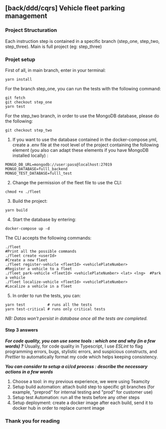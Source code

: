 ## [back/ddd/cqrs] Vehicle fleet parking management

### Project Structuration
Each instruction step is contained in a specific branch (step_one, step_two, step_three). Main is full project (eg: step_three)

### Projet setup
First of all, in main branch, enter in your terminal:
```shell
yarn install
```

For the branch step_one, you can run the tests with the following command:
```shell
git fetch
git checkout step_one
yarn test
```

For the step_two branch, in order to use the MongoDB database,
please do the following:
```shell
git checkout step_two
```

1. If you want to use the database contained in the docker-compose.yml,
   create a .env file at the root level of the project containing the following
   element (you also can adapt these elements if you have MongoDB installed locally) :
```
MONGO_DB_URL=mongodb://user:pass@localhost:27019
MONGO_DATABASE=fulll_backend
MONGO_TEST_DATABASE=fulll_test
```

2. Change the permission of the fleet file to use the CLI:
```shell
chmod +x ./fleet
```

3. Build the project:
```shell
yarn build
```

4. Start the database by entering:
```shell
docker-compose up -d
```

The CLI accepts the following commands:
```shell
./fleet                                                          #Print all the possible commands
./fleet create <userId>                                          #Create a new fleet
./fleet register-vehicle <fleetId> <vehiclePlateNumber>          #Register a vehicle to a fleet
./fleet park-vehicle <fleetId> <vehiclePlateNumber> <lat> <lng>  #Park a vehicle
./fleet localize-vehicle <fleetId> <vehiclePlateNumber>          #Localize a vehicle in a fleet
```

5. In order to run the tests, you can:
```shell
yarn test          # runs all the tests
yarn test-critical # runs only critical tests
```
_NB: Datas won't persist in database once all the tests are completed._


#### Step 3 answers
_**For code quality, you can use some tools : which one and why (in a few words) ?**_
Usually, for code quality in Typescript, I use _ESLint_ to flag programming errors, bugs, stylistic errors, and suspicious constructs,
and _Prettier_ to automatically format my code which helps keeping consistency.


_**You can consider to setup a ci/cd process : describe the necessary actions in a few words**_
1. Choose a tool: in my previous experience, we were using Teamcity
2. Setup build automation: attach build step to specific git branches (for example, "preprod" for internal testing and "prod" for customer use)
3. Setup test Automation: run all the tests before any other steps
4. Setup deployment: create a docker image after each build, send it to docker hub in order to replace current image

### Thank you for reading
